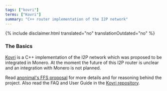 ```yaml
---
tags: ["kovri"]
terms: ["Kovri"]
summary: "C++ router implementation of the I2P network"
---
```


{% include disclaimer.html translated="no" translationOutdated="no" %}
### The Basics

[Kovri](https://gitlab.com/kovri-project/kovri/) is a C++ implementation of the I2P network which was proposed to be integrated in Monero. At the moment the future of this I2P router is unclear and an integration with Monero is not planned.

Read [anonimal's FFS proposal](https://forum.getmonero.org/9/work-in-progress/86967/anonimal-s-kovri-full-time-development-funding-thread) for more details and for reasoning behind the project. Also read the FAQ and User Guide in the [Kovri repository](https://gitlab.com/kovri-project/kovri/).